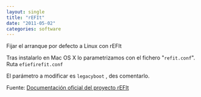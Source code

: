 ```yaml
---
layout: single
title: "rEFIt"
date: "2011-05-02"
categories: software
---
```


Fijar el arranque por defecto a Linux con rEFIt

Tras instalarlo en Mac OS X lo parametrizamos con el fichero "`refit.conf`". Ruta `efiefirefit.conf`

El parámetro a modificar es `legacyboot` , des comentarlo.

Fuente: [Documentación oficial del proyecto rEFIt](https://refit.sourceforge.net/doc/c3s3_config.html)
